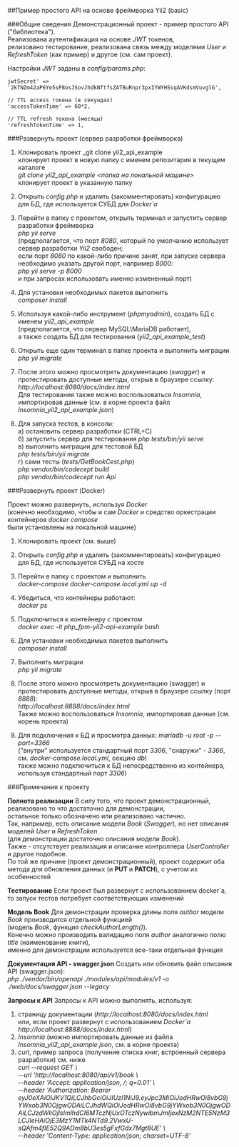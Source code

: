 ##Пример простого API на основе фреймворка Yii2 (basic) 

###Общие сведения
Демонстрационный проект - пример простого API ("библиотека").  
Реализована аутентификация на основе _JWT_ токенов,  
релизовано тестирование, 
реализована связь между моделями _User_ и _RefreshToken_ (как пример) и другое (см. сам проект).

Настройки _JWT_ заданы в _config/params.php_:  

    jwtSecret' => '2kTNZm42aP6Ye5sP8osJSovJhdkNftfsZATBuRnpr3pxIYWYHSsqAVKdsmVuvglG',  
  
    // TTL access токена (в секундах)  
    'accessTokenTime' => 60*2,  
  
    // TTL refresh токена (месяцы)  
    'refreshTokenTime' => 1,  
  
###Развернуть проект (сервер разработки фреймворка)

1. Клонировать проект 
  _git clone yii2_api_example    
клонирует проект в новую папку с именем репозитария в текущем каталоге  
_git clone yii2_api_example <папка на локальной машине>_  
клонирует проект в указанную папку

2. Открыть _config.php_ и удалить (закомментировать) конфигурацию для БД, где используется СУБД для _Docker`а_  

3. Перейти в папку с проектом, открыть терминал и запустить сервер разработки фреймворка  
   _php yii serve_  
   (предполагается, что порт _8080_, который по умолчанию использует сервер разработки _Yii2_ свободен;  
   если порт _8080_ по какой-либо причине занят, при запуске сервера необходимо указать другой порт, например _8000_:  
   _php yii serve -p 8000_  
   и при запросах использовать именно измененный порт)

4. Для установки необходимых пакетов выполнить  
   _composer install_ 

5. Используя какой-либо инструмент (_phpmyadmin_), создать БД с именем _yii2_api_example_  
   (предполагается, что cервер MySQL\MariaDB работает),  
   а также создать БД для тестирования (_yii2_api_example_test_)

6. Открыть еще один терминал в папке проекта и выполнить миграции  
_php yii migrate_  

7. После этого можно просмотреть документацию (_swagger_) и протестировать доступные методы, 
   открыв в браузере ссылку:   
   _http://localhost:8080/docs/index.html_    
   Для тестирования также можно воспользоваться _Insomnia_,  
   импортировав данные (см. в корне проекта файл _Insomnia_yii2_api_example.json_)

8. Для запуска тестов, в консоли:  
   а) остановить сервер разработки (CTRL+C)  
   б) запустить сервер для тестирования  _php tests/bin/yii serve_  
   в) выполнить миграции для тестовой БД   
      _php tests/bin/yii migrate_  
   г) сами тесты (_tests/GetBookCest.php_)  
      _php vendor/bin/codecept build_  
      _php vendor/bin/codecept run Api_  

###Развернуть проект (Docker)

Проект можно развернуть, используя _Docker_  
(конечно необходимо, чтобы и сам _Docker_ и средство оркестрации контейнеров _docker compose_  
были установлены на локальной машине)

1. Клонировать проект (см. выше)  

2. Открыть _config.php_ и удалить (закомментировать) конфигурацию для БД, где используется СУБД на хосте

3. Перейти в папку с проектом и выполнить  
   _docker-compose docker-compose.local.yml up -d_

4. Убедиться, что контейнеры работают:  
_docker ps_

5. Подключиться к контейнеру c проектом  
   _docker exec -it php_fpm-yii2-api-example bash_

6. Для установки необходимых пакетов выполнить  
   _composer install_

7. Выполнить миграции   
   _php yii migrate_

8. После этого можно просмотреть документацию (swagger) и протестировать доступные методы, открыв в браузере ссылку (порт _8888_):   
   _http://localhost:8888/docs/index.html_    
   Также можно воспользоваться _Insomnia_, импортировав данные (см. корень проекта)

9. Для подключения к БД и просмотра данных:
   _mariadb -u root -p --port=3366_   
   ("внутри" используется стандартный порт _3306_, "снаружи" - _3366_, см. _docker-compose.local.yml_, секцию _db_)  
   также можно подключиться к БД непосредственно из контейнера, используя стандартный порт _3306_)

###Примечания к проекту

__Полнота реализации__ В силу того, что проект демонстрационный, реализовано то что достаточно для демонстрации,  
остальное только обозначено или реализовано частично.    
Так, например, есть описание модели _Book_ (_Swagger_), но нет описания моделей _User_ и  _RefreshToken_   
(для демонстрации достаточно описания модели _Book_).  
Также - отсутствует реализация и описание контроллера _UserController_ и другое подобное.  
По той же причине (проект демонстрационный), проект содержит оба метода для обновления данных (и __PUT__ и  __PATCH__),
с учетом их особенностей

__Тестирование__ Если проект был развернут с использованием docker`а, то запуск тестов потребует соответствующих изменений   

__Модель Book__ Для демонстрации проверка длины поля _author_ модели _Book_ производится отдельной функцией  
(модель _Book_, функция _checkAuthorLength()_).  
Конечно можно производить валидацию поля _author_ аналогично полю _title_ (наименование книги),  
именно для демонстрации используется все-таки отдельная функция  

__Документация API - swagger.json__ Создать или обновить файл описания API (swagger.json):  
_php ./vendor/bin/openapi ./modules/api/modules/v1  -o ./web/docs/swagger.json --legacy_

__Запросы к API__ Запросы к API можно выполнять, используя:  
1. страницу документации (_http://localhost:8080/docs/index.html_  
или, если проект развернут с использованием _Docker`а_ _http://localhost:8888/docs/index.html_)
2. _Insomnia_ (можно импортировать данные из файла _Insomnia_yii2_api_example.json_, см. в корне проекта)
3. _curl_, пример запроса (получение списка книг, встроенный сервера разработки) см. ниже  
_curl --request GET \  
--url 'http://localhost:8080/api/v1/book \  
--header 'Accept: application/json, */*; q=0.01' \  
--header 'Authorization: Bearer eyJ0eXAiOiJKV1QiLCJhbGciOiJIUzI1NiJ9.eyJpc3MiOiJodHRwOi8vbG9jYWxob3N0OjgwODAiLCJhdWQiOiJodHRwOi8vbG9jYWxob3N0OjgwODAiLCJzdWIiOjIsImlhdCI6MTczNjUxOTczNywibmJmIjoxNzM2NTE5NzM3LCJleHAiOjE3MzY1MTk4NTd9.2VwxU-sQAfm4flE52Q9ADm8bU3es5gFxfGdx7Mgt8UE' \  
--header 'Content-Type: application/json; charset=UTF-8'_  
